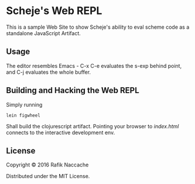 # Scheje's Web REPL

This is a sample Web Site to show Scheje's ability to eval scheme code
as a standalone JavaScript Artifact.

## Usage

The editor resembles Emacs - C-x C-e evaluates the s-exp behind point,
and C-j evaluates the whole buffer.

## Building and Hacking the Web REPL
Simply running 
```shell
lein figwheel
```
Shall build the clojurescript artifact. Pointing your browser to
*index.html* connects to the interactive development env.

## License

Copyright © 2016 Rafik Naccache

Distributed under the MIT License.
